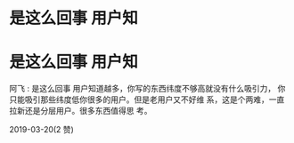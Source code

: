 # 是这么回事 用户知

# 是这么回事 用户知

阿飞 : 是这么回事 用户知道越多，你写的东西纬度不够高就没有什么吸引力， 你只能吸引那些纬度低你很多的用户。但是老用户又不好维 系，这是个两难，一直拉新还是分层用户。很多东西值得思 考。

2019-03-20(2 赞)